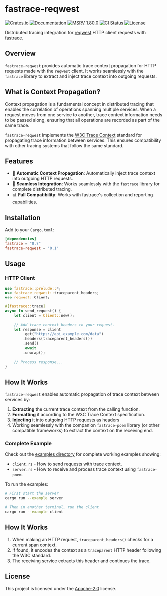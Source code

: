 # fastrace-reqwest

[![Crates.io](https://img.shields.io/crates/v/fastrace-reqwest.svg?style=flat-square&logo=rust)](https://crates.io/crates/fastrace-reqwest)
[![Documentation](https://img.shields.io/docsrs/fastrace-reqwest?style=flat-square&logo=rust)](https://docs.rs/fastrace-reqwest/)
[![MSRV 1.80.0](https://img.shields.io/badge/MSRV-1.80.0-green?style=flat-square&logo=rust)](https://www.whatrustisit.com)
[![CI Status](https://img.shields.io/github/actions/workflow/status/fast/fastrace-reqwest/ci.yml?style=flat-square&logo=github)](https://github.com/fast/fastrace-reqwest/actions)
[![License](https://img.shields.io/crates/l/fastrace-reqwest?style=flat-square)](https://github.com/fast/fastrace-reqwest/blob/main/LICENSE)

Distributed tracing integration for [reqwest](https://crates.io/crates/reqwest) HTTP client requests with [fastrace](https://crates.io/crates/fastrace).

## Overview

`fastrace-reqwest` provides automatic trace context propagation for HTTP requests made with the `reqwest` client. It works seamlessly with the `fastrace` library to extract and inject trace context into outgoing requests.

## What is Context Propagation?

Context propagation is a fundamental concept in distributed tracing that enables the correlation of operations spanning multiple services. When a request moves from one service to another, trace context information needs to be passed along, ensuring that all operations are recorded as part of the same trace.

`fastrace-reqwest` implements the [W3C Trace Context](https://www.w3.org/TR/trace-context/) standard for propagating trace information between services. This ensures compatibility with other tracing systems that follow the same standard.

## Features

- 🔄 **Automatic Context Propagation**: Automatically inject trace context into outgoing HTTP requests.
- 🌉 **Seamless Integration**: Works seamlessly with the `fastrace` library for complete distributed tracing.
- 📊 **Full Compatibility**: Works with fastrace's collection and reporting capabilities.

## Installation

Add to your `Cargo.toml`:

```toml
[dependencies]
fastrace = "0.7"
fastrace-reqwest = "0.1"
```

## Usage

### HTTP Client

```rust
use fastrace::prelude::*;
use fastrace_reqwest::traceparent_headers;
use reqwest::Client;

#[fastrace::trace]
async fn send_request() {
    let client = Client::new();
    
    // Add trace context headers to your request.
    let response = client
        .get("https://api.example.com/data")
        .headers(traceparent_headers())
        .send()
        .await
        .unwrap();
        
    // Process response...
}
```

## How It Works

`fastrace-reqwest` enables automatic propagation of trace context between services by:

1. **Extracting** the current trace context from the calling function.
2. **Formatting** it according to the W3C Trace Context specification.
3. **Injecting** it into outgoing HTTP requests as headers
4. Working seamlessly with the companion `fastrace-poem` library (or other compatible frameworks) to extract the context on the receiving end.

### Complete Example

Check out the [examples directory](https://github.com/fast/fastrace-reqwest/tree/main/examples) for complete working examples showing:

- `client.rs` - How to send requests with trace context.
- `server.rs` - How to receive and process trace context using `fastrace-poem`.

To run the examples:

```bash
# First start the server
cargo run --example server

# Then in another terminal, run the client
cargo run --example client
```

## How It Works

1. When making an HTTP request, `traceparent_headers()` checks for a current span context.
2. If found, it encodes the context as a `traceparent` HTTP header following the W3C standard.
3. The receiving service extracts this header and continues the trace.

## License

This project is licensed under the [Apache-2.0](./LICENSE) license.
